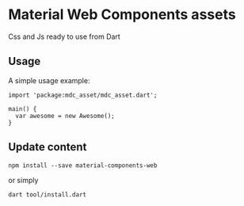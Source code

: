 # Material Web Components assets

Css and Js ready to use from Dart

## Usage

A simple usage example:

    import 'package:mdc_asset/mdc_asset.dart';

    main() {
      var awesome = new Awesome();
    }

## Update content

    npm install --save material-components-web
    
or simply

    dart tool/install.dart
    

